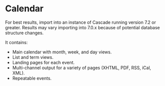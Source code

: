 Calendar
============================

For best results, import into an instance of Cascade running version 7.2 or greater. Results may vary importing into 7.0.x because of potential database structure changes.

It contains:

* Main calendar with month, week, and day views.
* List and term views.
* Landing pages for each event.
* Multi-channel output for a variety of pages (XHTML, PDF, RSS, iCal, XML).
* Repeatable events.